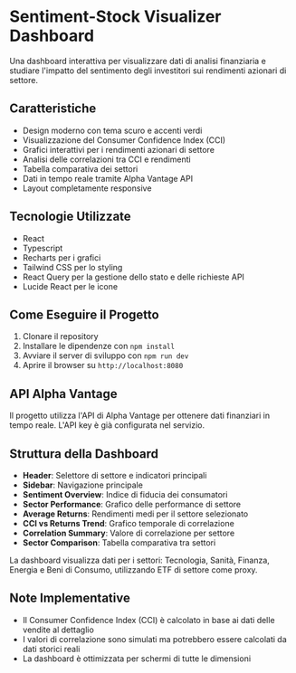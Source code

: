 
# Sentiment-Stock Visualizer Dashboard

Una dashboard interattiva per visualizzare dati di analisi finanziaria e studiare l'impatto del sentimento degli investitori sui rendimenti azionari di settore.

## Caratteristiche

- Design moderno con tema scuro e accenti verdi
- Visualizzazione del Consumer Confidence Index (CCI)
- Grafici interattivi per i rendimenti azionari di settore
- Analisi delle correlazioni tra CCI e rendimenti
- Tabella comparativa dei settori
- Dati in tempo reale tramite Alpha Vantage API
- Layout completamente responsive

## Tecnologie Utilizzate

- React
- Typescript
- Recharts per i grafici
- Tailwind CSS per lo styling
- React Query per la gestione dello stato e delle richieste API
- Lucide React per le icone

## Come Eseguire il Progetto

1. Clonare il repository
2. Installare le dipendenze con `npm install`
3. Avviare il server di sviluppo con `npm run dev`
4. Aprire il browser su `http://localhost:8080`

## API Alpha Vantage

Il progetto utilizza l'API di Alpha Vantage per ottenere dati finanziari in tempo reale. L'API key è già configurata nel servizio.

## Struttura della Dashboard

- **Header**: Selettore di settore e indicatori principali
- **Sidebar**: Navigazione principale
- **Sentiment Overview**: Indice di fiducia dei consumatori
- **Sector Performance**: Grafico delle performance di settore
- **Average Returns**: Rendimenti medi per il settore selezionato
- **CCI vs Returns Trend**: Grafico temporale di correlazione
- **Correlation Summary**: Valore di correlazione per settore
- **Sector Comparison**: Tabella comparativa tra settori

La dashboard visualizza dati per i settori: Tecnologia, Sanità, Finanza, Energia e Beni di Consumo, utilizzando ETF di settore come proxy.

## Note Implementative

- Il Consumer Confidence Index (CCI) è calcolato in base ai dati delle vendite al dettaglio
- I valori di correlazione sono simulati ma potrebbero essere calcolati da dati storici reali
- La dashboard è ottimizzata per schermi di tutte le dimensioni
